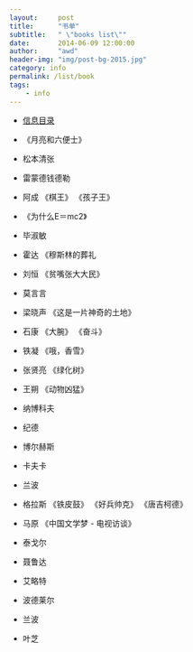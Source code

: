```yaml
---
layout:     post
title:      "书单"
subtitle:   " \"books list\""
date:       2014-06-09 12:00:00
author:     "awd"
header-img: "img/post-bg-2015.jpg"
category: info
permalink: /list/book
tags:
    - info
---
```

- [信息目录](/info/)


- 《⽉亮和六便⼠》
- 松本清张
- 雷蒙德钱德勒
- 阿成 
	《棋王》
	《孩子王》
- 《为什么E＝mc2》
- 毕淑敏
- 霍达
	《穆斯林的葬礼
- 刘恒
	《贫嘴张⼤大民》
- 莫⾔言
- 梁晓声
	《这是一片神奇的土地》
- 石康
	《大腕》
	《奋⽃》
- 铁凝
	《哦，香雪》
- 张贤亮
	《绿化树》
- 王朔
	《动物凶猛》
- 纳博科夫
- 纪德
- 博尔赫斯
- 卡夫卡
- 兰波
- 格拉斯
	《铁皮⿎》
	《好兵帅克》
	《唐吉柯德》
- 马原
	《中国文学梦 - 电视访谈》
- 泰戈尔
- 聂鲁达
- 艾略特
- 波德莱尔
- 兰波
- 叶芝

